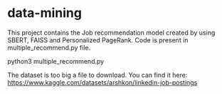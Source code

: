 # data-mining
This project contains the Job recommendation model created by using SBERT, FAISS and Personalized PageRank. 
Code is present in multiple_recommend.py file. 

python3 multiple_recommend.py

The dataset is too big a file to download. You can find it here:
https://www.kaggle.com/datasets/arshkon/linkedin-job-postings

